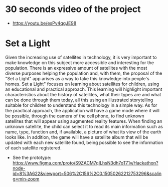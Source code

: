 # 30 seconds video of the project 
* https://youtu.be/esPv4qgJE98


# Set a Light

Given the increasing use of satellites in technology, it is very important to make knowledge on this subject more accessible and interesting for the population. There is an expressive amount of satellites with the most diverse purposes helping the population and, with them, the proposal of the "Set a Light" app arises as a way to take this knowledge into people's homes. Set a Light" focuses on learning about satellites for children, using an educational and practical approach. This learning will highlight important characteristics about the history of satellites, what their types are and what can be done through them today, all this using an illustrated storytelling suitable for children to understand this technology in a simple way. As for the practical approach, the application will have a game mode where it will be possible, through the camera of the cell phone, to find unknown satellites that will appear using augmented reality features. When finding an unknown satellite, the child can select it to read its main information such as name, type, function and, if available, a picture of what its view of the earth looks like. In addition, the game will have a satellite album that will be updated with each new satellite found, being possible to see the information of each satellite registered.

* See the prototype: https://www.figma.com/proto/S9ZACM7qILhsN3dh7oT71v/Hackathon?node-id=8%3A622&viewport=506%2C156%2C0.15050262212753296&scaling=min-zoom
